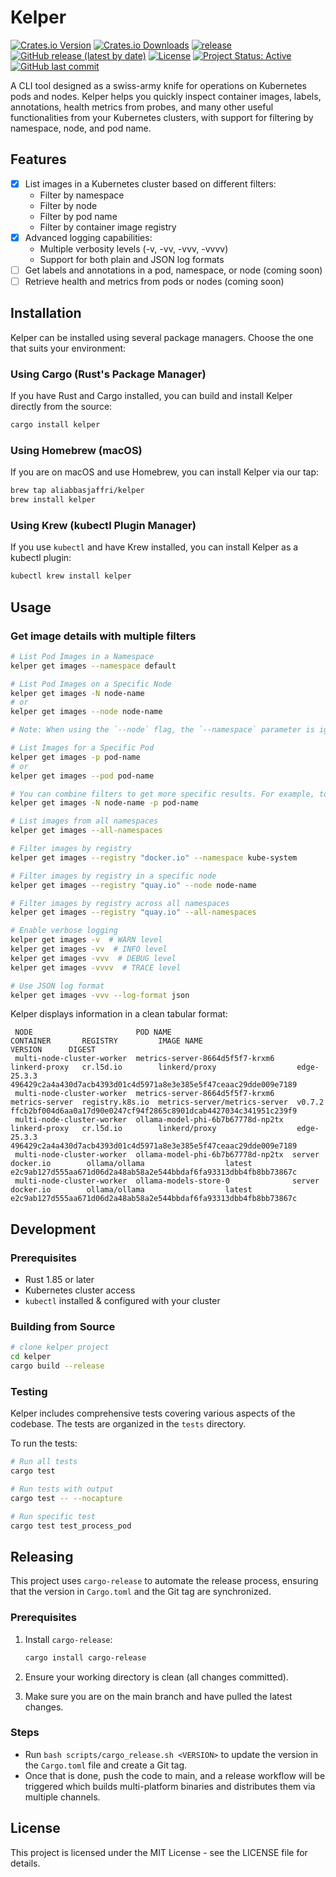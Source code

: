 # Kelper

[![Crates.io Version](https://img.shields.io/crates/v/kelper)](https://crates.io/crates/kelper) [![Crates.io Downloads](https://img.shields.io/crates/d/kelper)](https://crates.io/crates/kelper) [![release](https://github.com/aliabbasjaffri/kelper/actions/workflows/release.yml/badge.svg)](https://github.com/aliabbasjaffri/kelper/actions/workflows/release.yml) [![GitHub release (latest by date)](https://img.shields.io/github/v/release/aliabbasjaffri/kelper)](https://github.com/aliabbasjaffri/kelper/releases/latest) [![License](https://img.shields.io/crates/l/kelper)](https://github.com/aliabbasjaffri/kelper/blob/main/LICENSE) [![Project Status: Active](https://www.repostatus.org/badges/latest/active.svg)](https://www.repostatus.org/#active) [![GitHub last commit](https://img.shields.io/github/last-commit/aliabbasjaffri/kelper)](https://github.com/aliabbasjaffri/kelper/commits/main)

A CLI tool designed as a swiss-army knife for operations on Kubernetes pods and nodes. Kelper helps you quickly inspect container images, labels, annotations, health metrics from probes, and many other useful functionalities from your Kubernetes clusters, with support for filtering by namespace, node, and pod name.

## Features

- [x] List images in a Kubernetes cluster based on different filters:
  - Filter by namespace
  - Filter by node
  - Filter by pod name
  - Filter by container image registry
- [x] Advanced logging capabilities:
  - Multiple verbosity levels (-v, -vv, -vvv, -vvvv)
  - Support for both plain and JSON log formats
- [ ] Get labels and annotations in a pod, namespace, or node (coming soon)
- [ ] Retrieve health and metrics from pods or nodes (coming soon)

## Installation

Kelper can be installed using several package managers. Choose the one that suits your environment:

### Using Cargo (Rust's Package Manager)

If you have Rust and Cargo installed, you can build and install Kelper directly from the source:

```bash
cargo install kelper
```

### Using Homebrew (macOS)

If you are on macOS and use Homebrew, you can install Kelper via our tap:

```bash
brew tap aliabbasjaffri/kelper
brew install kelper
```

### Using Krew (kubectl Plugin Manager)

If you use `kubectl` and have Krew installed, you can install Kelper as a kubectl plugin:

```bash
kubectl krew install kelper
```

## Usage

### Get image details with multiple filters

```bash
# List Pod Images in a Namespace
kelper get images --namespace default

# List Pod Images on a Specific Node
kelper get images -N node-name
# or
kelper get images --node node-name

# Note: When using the `--node` flag, the `--namespace` parameter is ignored as it will show pods from all namespaces on the specified node.

# List Images for a Specific Pod
kelper get images -p pod-name
# or
kelper get images --pod pod-name

# You can combine filters to get more specific results. For example, to get images for a specific pod on a specific node:
kelper get images -N node-name -p pod-name

# List images from all namespaces
kelper get images --all-namespaces

# Filter images by registry
kelper get images --registry "docker.io" --namespace kube-system

# Filter images by registry in a specific node
kelper get images --registry "quay.io" --node node-name

# Filter images by registry across all namespaces
kelper get images --registry "quay.io" --all-namespaces

# Enable verbose logging
kelper get images -v  # WARN level
kelper get images -vv  # INFO level
kelper get images -vvv  # DEBUG level
kelper get images -vvvv  # TRACE level

# Use JSON log format
kelper get images -vvv --log-format json
```

Kelper displays information in a clean tabular format:

```
 NODE                       POD NAME                           CONTAINER       REGISTRY         IMAGE NAME                     VERSION      DIGEST
 multi-node-cluster-worker  metrics-server-8664d5f5f7-krxm6    linkerd-proxy   cr.l5d.io        linkerd/proxy                  edge-25.3.3  496429c2a4a430d7acb4393d01c4d5971a8e3e385e5f47ceaac29dde009e7189
 multi-node-cluster-worker  metrics-server-8664d5f5f7-krxm6    metrics-server  registry.k8s.io  metrics-server/metrics-server  v0.7.2       ffcb2bf004d6aa0a17d90e0247cf94f2865c8901dcab4427034c341951c239f9
 multi-node-cluster-worker  ollama-model-phi-6b7b67778d-np2tx  linkerd-proxy   cr.l5d.io        linkerd/proxy                  edge-25.3.3  496429c2a4a430d7acb4393d01c4d5971a8e3e385e5f47ceaac29dde009e7189
 multi-node-cluster-worker  ollama-model-phi-6b7b67778d-np2tx  server          docker.io        ollama/ollama                  latest       e2c9ab127d555aa671d06d2a48ab58a2e544bbdaf6fa93313dbb4fb8bb73867c
 multi-node-cluster-worker  ollama-models-store-0              server          docker.io        ollama/ollama                  latest       e2c9ab127d555aa671d06d2a48ab58a2e544bbdaf6fa93313dbb4fb8bb73867c
```

## Development

### Prerequisites

- Rust 1.85 or later
- Kubernetes cluster access
- `kubectl` installed & configured with your cluster

### Building from Source

```bash
# clone kelper project
cd kelper
cargo build --release
```

### Testing

Kelper includes comprehensive tests covering various aspects of the codebase. The tests are organized in the `tests` directory.

To run the tests:

```bash
# Run all tests
cargo test

# Run tests with output
cargo test -- --nocapture

# Run specific test
cargo test test_process_pod
```

## Releasing

This project uses `cargo-release` to automate the release process, ensuring that the version in `Cargo.toml` and the Git tag are synchronized.

### Prerequisites

1.  Install `cargo-release`:

    ```bash
    cargo install cargo-release
    ```

2.  Ensure your working directory is clean (all changes committed).
3.  Make sure you are on the main branch and have pulled the latest changes.

### Steps

- Run `bash scripts/cargo_release.sh <VERSION>` to update the version in the `Cargo.toml` file and create a Git tag.
- Once that is done, push the code to main, and a release workflow will be triggered which builds multi-platform binaries and distributes them via multiple channels.

## License

This project is licensed under the MIT License - see the LICENSE file for details.
